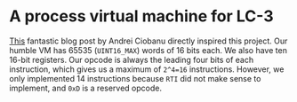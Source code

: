 # A process virtual machine for LC-3

[This](https://www.andreinc.net/2021/12/01/writing-a-simple-vm-in-less-than-125-lines-of-c)
fantastic blog post by Andrei Ciobanu directly inspired this project. Our humble
VM has 65535 (`UINT16_MAX`) words of 16 bits each. We also have ten 16-bit
registers. Our opcode is always the leading four bits of each instruction, which
gives us a maximum of `2^4=16` instructions. However, we only implemented 14
instructions because `RTI` did not make sense to implement, and `0xD` is a
reserved opcode.